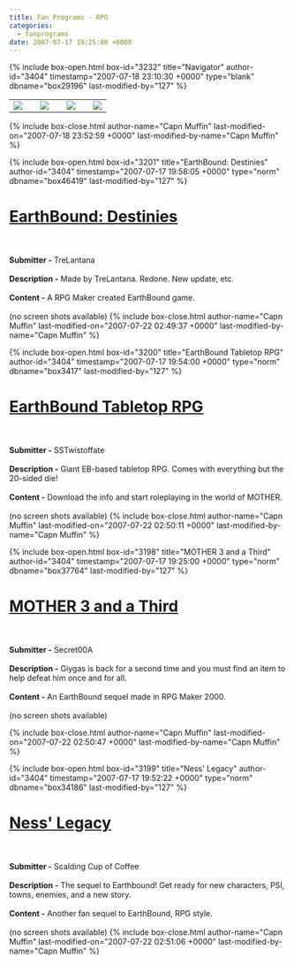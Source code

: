 ```yaml
---
title: Fan Programs - RPG
categories:
  - fanprograms
date: 2007-07-17 19:25:00 +0000
---
```

{% include box-open.html box-id="3232" title="Navigator" author-id="3404" timestamp="2007-07-18 23:10:30 +0000" type="blank" dbname="box29196" last-modified-by="127" %}
<table border="0" align="center">
<tr>
<td>
<a href="/fanprograms/rpg.php"><img border="0" src="http://starmen.net/fanprograms/images/button_rpg.png"></img></a>
</td>
<td></td>
<td>
<a href="/fanprograms/action.php"><img border="0" src="http://starmen.net/fanprograms/images/button_action.png"></img></a>
</td>
<td></td>
<td>
<a href="/fanprograms/minigames.php"><img border="0" src="http://starmen.net/fanprograms/images/button_mini.png"></img></a>
</td>
<td></td>
<td>
<a href="/fanprograms/app.php"><img border="0" src="http://starmen.net/fanprograms/images/button_apps.png"></img></a>
</td>
</tr>
</table>
{% include box-close.html author-name="Capn Muffin" last-modified-on="2007-07-18 23:52:59 +0000" last-modified-by-name="Capn Muffin" %}

{% include box-open.html box-id="3201" title="EarthBound: Destinies" author-id="3404" timestamp="2007-07-17 19:58:05 +0000" type="norm" dbname="box46419" last-modified-by="127" %}
<h1><a href="http://staff.starmen.net/files/0000/2975/MotherDestiniesDemoA.exe"><u>EarthBound: Destinies</u></a></h1>
<br />
<br />
<b>Submitter -</b> TreLantana<br />
<br />
<b>Description -</b> Made by TreLantana.  Redone.  New update, etc.<br />
<br />
<b>Content -</b> A RPG Maker created EarthBound game.<br />
<br />
(no screen shots available)
{% include box-close.html author-name="Capn Muffin" last-modified-on="2007-07-22 02:49:37 +0000" last-modified-by-name="Capn Muffin" %}

{% include box-open.html box-id="3200" title="EarthBound Tabletop RPG" author-id="3404" timestamp="2007-07-17 19:54:00 +0000" type="norm" dbname="box3417" last-modified-by="127" %}
<h1><a href="http://staff.starmen.net/files/0000/2ab0/SSTwistoffate Earthbound Tabletop RPG v1.1 PDF Full Edition.zip"><u>EarthBound Tabletop RPG</u></a></h1>
<br />
<br />
<b>Submitter -</b> SSTwistoffate<br />
<br />
<b>Description -</b> Giant EB-based tabletop RPG. Comes with everything but the 20-sided die!<br />
<br />
<b>Content -</b> Download the info and start roleplaying in the world of MOTHER.<br />
<br />
(no screen shots available)
{% include box-close.html author-name="Capn Muffin" last-modified-on="2007-07-22 02:50:11 +0000" last-modified-by-name="Capn Muffin" %}

{% include box-open.html box-id="3198" title="MOTHER 3 and a Third" author-id="3404" timestamp="2007-07-17 19:25:00 +0000" type="norm" dbname="box37764" last-modified-by="127" %}
<h1><a href="http://staff.starmen.net/files/0000/0807/Fan Game - Secret00A - Mother 3 and a Third.zip"><u>MOTHER 3 and a Third</u></a></h1>
<br />
<br />
<b>Submitter -</b> Secret00A<br />
<br />
<b>Description -</b> Giygas is back for a second time and you must find an item to help defeat him once and for all.<br />
<br />
<b>Content -</b> An EarthBound sequel made in RPG Maker 2000.<br />
<br />
(no screen shots available)

{% include box-close.html author-name="Capn Muffin" last-modified-on="2007-07-22 02:50:47 +0000" last-modified-by-name="Capn Muffin" %}

{% include box-open.html box-id="3199" title="Ness' Legacy" author-id="3404" timestamp="2007-07-17 19:52:22 +0000" type="norm" dbname="box34186" last-modified-by="127" %}
<h1><a href="http://staff.starmen.net/files/0000/0806/Fan Game - Scalding Cup of Coffee - Ness Legacy.zip"><u>Ness' Legacy</u></a></h1>
<br />
<br />
<b>Submitter -</b> Scalding Cup of Coffee<br />
<br />
<b>Description -</b> The sequel to Earthbound! Get ready for new characters, PSI, towns, enemies, and a new story.<br />
<br />
<b>Content -</b> Another fan sequel to EarthBound, RPG style.<br />
<br />
(no screen shots available)
{% include box-close.html author-name="Capn Muffin" last-modified-on="2007-07-22 02:51:06 +0000" last-modified-by-name="Capn Muffin" %}
